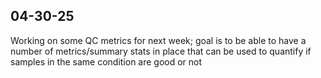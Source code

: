 ## 04-30-25

Working on some QC metrics for next week; goal is to be able to have a number of metrics/summary stats in place that can be used to quantify if samples in the same condition are good or not
